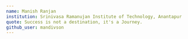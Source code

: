 ```yaml
---
name: Manish Ranjan
institution: Srinivasa Ramanujan Institute of Technology, Anantapur
quote: Success is not a destination, it's a Journey.
github_user: mandivson
---
```

